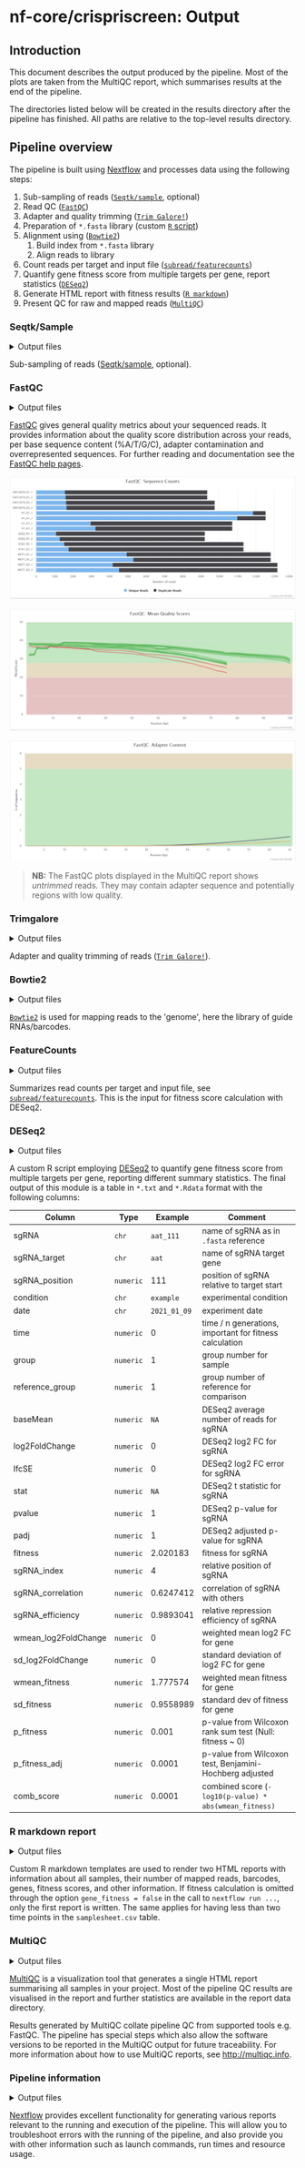 # nf-core/crispriscreen: Output

## Introduction

This document describes the output produced by the pipeline. Most of the plots are taken from the MultiQC report, which summarises results at the end of the pipeline.

The directories listed below will be created in the results directory after the pipeline has finished. All paths are relative to the top-level results directory.

## Pipeline overview

The pipeline is built using [Nextflow](https://www.nextflow.io/) and processes data using the following steps:

1. Sub-sampling of reads ([`Seqtk/sample`](https://github.com/lh3/seqtk), optional)
2. Read QC ([`FastQC`](https://www.bioinformatics.babraham.ac.uk/projects/fastqc/))
3. Adapter and quality trimming ([`Trim Galore!`](https://www.bioinformatics.babraham.ac.uk/projects/trim_galore/))
4. Preparation of `*.fasta` library (custom [`R` script](https://cran.r-project.org/))
5. Alignment using ([`Bowtie2`](http://bowtie-bio.sourceforge.net/bowtie2/index.shtml))
   1. Build index from `*.fasta` library
   2. Align reads to library
6. Count reads per target and input file ([`subread/featurecounts`](https://nf-co.re/modules/subread_featurecounts))
7. Quantify gene fitness score from multiple targets per gene, report statistics ([`DESeq2`](https://bioconductor.org/packages/release/bioc/html/DESeq2.html))
8. Generate HTML report with fitness results ([`R markdown`](https://nf-co.re/modules/rmarkdownnotebook))
9. Present QC for raw and mapped reads ([`MultiQC`](http://multiqc.info/))

### Seqtk/Sample

<details markdown="1">
<summary>Output files</summary>

- `seqtk/`
  - `*.subsampled.fastq.gz`: Subsampled compressed `fastq.gz` sequencing reads.

</details>

Sub-sampling of reads ([Seqtk/sample](https://github.com/lh3/seqtk), optional).

### FastQC

<details markdown="1">
<summary>Output files</summary>

- `fastqc/`
  - `*_fastqc.html`: FastQC report containing quality metrics.
  - `*_fastqc.zip`: Zip archive containing the FastQC report, tab-delimited data file and plot images.

</details>

[FastQC](http://www.bioinformatics.babraham.ac.uk/projects/fastqc/) gives general quality metrics about your sequenced reads. It provides information about the quality score distribution across your reads, per base sequence content (%A/T/G/C), adapter contamination and overrepresented sequences. For further reading and documentation see the [FastQC help pages](http://www.bioinformatics.babraham.ac.uk/projects/fastqc/Help/).

![MultiQC - FastQC sequence counts plot](images/mqc_fastqc_counts.png)

![MultiQC - FastQC mean quality scores plot](images/mqc_fastqc_quality.png)

![MultiQC - FastQC adapter content plot](images/mqc_fastqc_adapter.png)

> **NB:** The FastQC plots displayed in the MultiQC report shows _untrimmed_ reads. They may contain adapter sequence and potentially regions with low quality.

### Trimgalore

<details markdown="1">
<summary>Output files</summary>

- `trimgalore/`
  - `*_trimming_report.txt`: Report of the trimming results for each `*.fastq.gz` input file.

</details>

Adapter and quality trimming of reads ([`Trim Galore!`](https://www.bioinformatics.babraham.ac.uk/projects/trim_galore/)).

### Bowtie2

<details markdown="1">
<summary>Output files</summary>

- `bowtie2/bowtie2/`
  - `*.bt2`: Bowtie2 index created from the libary `*.fasta` file.
- `bowtie2/`
  - `*.bam`: Compressed sequence alignment files, one per input `.fastq.gz`.
  - `*.bowtie2.log`: Bowtie2 log file, one per input `.fastq.gz`.
  - `*.unmapped.fastq.gz`: Optionally exported unmapped reads, one per input `.fastq.gz`.

</details>

[`Bowtie2`](http://bowtie-bio.sourceforge.net/bowtie2/index.shtml) is used for mapping reads to the 'genome', here the library of guide RNAs/barcodes.

### FeatureCounts

<details markdown="1">
<summary>Output files</summary>

- `subread/`
  - `*.txt`: Main result of this module, a table with detailed read counts per target (guide RNA/barcode)
  - `*.txt.summary`: Summary of mapped and unmapped reads.

</details>

Summarizes read counts per target and input file, see [`subread/featurecounts`](https://nf-co.re/modules/subread_featurecounts).
This is the input for fitness score calculation with DESeq2.

### DESeq2

<details markdown="1">
<summary>Output files</summary>

- `fitness/`
  - `all_counts.tsv`: A summary table with all read counts per target (gene, barcode, sgRNA, ...), concatenated from the individual [#featurecounts] output files.
  - `result.tsv`: Table with fitness scores and other statistics for all conditions in `*.tsv` format.
  - `result.Rdata`: Table with fitness scores and other statistics for all conditions in memory-efficient `*.Rdata` format. Can be read into `R` using `load("result.Rdata`).

</details>

A custom R script employing [DESeq2](https://bioconductor.org/packages/release/bioc/html/DESeq2.html) to quantify gene fitness score from multiple targets per gene, reporting different summary statistics. The final output of this module is a table in `*.txt` and `*.Rdata` format with the following columns:

| Column               | Type      | Example      | Comment                                                 |
| -------------------- | --------- | ------------ | ------------------------------------------------------- |
| sgRNA                | `chr`     | `aat_111`    | name of sgRNA as in `.fasta` reference                  |
| sgRNA_target         | `chr`     | `aat`        | name of sgRNA target gene                               |
| sgRNA_position       | `numeric` | 111          | position of sgRNA relative to target start              |
| condition            | `chr`     | `example`    | experimental condition                                  |
| date                 | `chr`     | `2021_01_09` | experiment date                                         |
| time                 | `numeric` | 0            | time / n generations, important for fitness calculation |
| group                | `numeric` | 1            | group number for sample                                 |
| reference_group      | `numeric` | 1            | group number of reference for comparison                |
| baseMean             | `numeric` | `NA`         | DESeq2 average number of reads for sgRNA                |
| log2FoldChange       | `numeric` | 0            | DESeq2 log2 FC for sgRNA                                |
| lfcSE                | `numeric` | 0            | DESeq2 log2 FC error for sgRNA                          |
| stat                 | `numeric` | `NA`         | DESeq2 t statistic for sgRNA                            |
| pvalue               | `numeric` | 1            | DESeq2 p-value for sgRNA                                |
| padj                 | `numeric` | 1            | DESeq2 adjusted p-value for sgRNA                       |
| fitness              | `numeric` | 2.020183     | fitness for sgRNA                                       |
| sgRNA_index          | `numeric` | 4            | relative position of sgRNA                              |
| sgRNA_correlation    | `numeric` | 0.6247412    | correlation of sgRNA with others                        |
| sgRNA_efficiency     | `numeric` | 0.9893041    | relative repression efficiency of sgRNA                 |
| wmean_log2FoldChange | `numeric` | 0            | weighted mean log2 FC for gene                          |
| sd_log2FoldChange    | `numeric` | 0            | standard deviation of log2 FC for gene                  |
| wmean_fitness        | `numeric` | 1.777574     | weighted mean fitness for gene                          |
| sd_fitness           | `numeric` | 0.9558989    | standard dev of fitness for gene                        |
| p_fitness            | `numeric` | 0.001        | p-value from Wilcoxon rank sum test (Null: fitness ~ 0) |
| p_fitness_adj        | `numeric` | 0.0001       | p-value from Wilcoxon test, Benjamini-Hochberg adjusted |
| comb_score           | `numeric` | 0.0001       | combined score (`-log10(p-value) * abs(wmean_fitness)`  |

### R markdown report

<details markdown="1">
<summary>Output files</summary>

- `fitness_report/`
  - `counts_summary.nb.html`: HTML report with information about all samples and read counts.
  - `fitness_summary.nb.html`: HTML report with information about fitness scores for all conditions.

</details>

Custom R markdown templates are used to render two HTML reports with information about all samples, their number of mapped reads, barcodes, genes, fitness scores, and other information. If fitness calculation is omitted through the option `gene_fitness = false` in the call to `nextflow run ...`, only the first report is written. The same applies for having less than two time points in the `samplesheet.csv` table.

### MultiQC

<details markdown="1">
<summary>Output files</summary>

- `multiqc/`
  - `multiqc_report.html`: a standalone HTML file that can be viewed in your web browser.
  - `multiqc_data/`: directory containing parsed statistics from the different tools used in the pipeline.
  - `multiqc_plots/`: directory containing static images from the report in various formats.

</details>

[MultiQC](http://multiqc.info) is a visualization tool that generates a single HTML report summarising all samples in your project. Most of the pipeline QC results are visualised in the report and further statistics are available in the report data directory.

Results generated by MultiQC collate pipeline QC from supported tools e.g. FastQC. The pipeline has special steps which also allow the software versions to be reported in the MultiQC output for future traceability. For more information about how to use MultiQC reports, see <http://multiqc.info>.

### Pipeline information

<details markdown="1">
<summary>Output files</summary>

- `pipeline_info/`
  - Reports generated by Nextflow: `execution_report.html`, `execution_timeline.html`, `execution_trace.txt` and `pipeline_dag.dot`/`pipeline_dag.svg`.
  - Reports generated by the pipeline: `pipeline_report.html`, `pipeline_report.txt` and `software_versions.yml`. The `pipeline_report*` files will only be present if the `--email` / `--email_on_fail` parameter's are used when running the pipeline.
  - Reformatted samplesheet files used as input to the pipeline: `samplesheet.valid.csv`.

</details>

[Nextflow](https://www.nextflow.io/docs/latest/tracing.html) provides excellent functionality for generating various reports relevant to the running and execution of the pipeline. This will allow you to troubleshoot errors with the running of the pipeline, and also provide you with other information such as launch commands, run times and resource usage.

